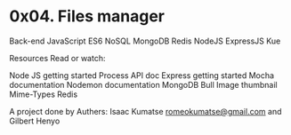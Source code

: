 # 0x04. Files manager
Back-end
JavaScript
ES6
NoSQL
MongoDB
Redis
NodeJS
ExpressJS
Kue

Resources
Read or watch:

Node JS getting started
Process API doc
Express getting started
Mocha documentation
Nodemon documentation
MongoDB
Bull
Image thumbnail
Mime-Types
Redis

A project done by Authers: Isaac Kumatse romeokumatse@gmail.com and Gilbert Henyo